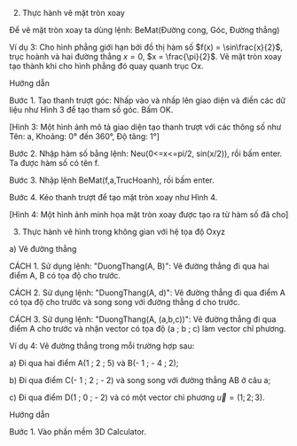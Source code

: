 2. Thực hành vẽ mặt tròn xoay

Để vẽ mặt tròn xoay ta dùng lệnh: BeMat(Đường cong, Góc, Đường thẳng)

Ví dụ 3: Cho hình phẳng giới hạn bởi đồ thị hàm số $f(x) = \sin\frac{x}{2}$, trục hoành và hai đường thẳng $x = 0$, $x = \frac{\pi}{2}$. Vẽ mặt tròn xoay tạo thành khi cho hình phẳng đó quay quanh trục Ox.

Hướng dẫn

Bước 1. Tạo thanh trượt góc: Nhấp vào và nhấp lên giao diện và điền các dữ liệu như Hình 3 để tạo tham số góc. Bấm OK.

[Hình 3: Một hình ảnh mô tả giao diện tạo thanh trượt với các thông số như Tên: a, Khoảng: 0° đến 360°, Độ tăng: 1°]

Bước 2. Nhập hàm số bằng lệnh:
Neu(0<=x<=pi/2, sin(x/2)), rồi bấm enter. Ta được hàm số có tên f.

Bước 3. Nhập lệnh BeMat(f,a,TrucHoanh), rồi bấm enter.

Bước 4. Kéo thanh trượt để tạo mặt tròn xoay như Hình 4.

[Hình 4: Một hình ảnh minh họa mặt tròn xoay được tạo ra từ hàm số đã cho]

3. Thực hành vẽ hình trong không gian với hệ tọa độ Oxyz

a) Vẽ đường thẳng

CÁCH 1. Sử dụng lệnh: "DuongThang(A, B)": Vẽ đường thẳng đi qua hai điểm A, B có tọa độ cho trước.

CÁCH 2. Sử dụng lệnh: "DuongThang(A, d)": Vẽ đường thẳng đi qua điểm A có tọa độ cho trước và song song với đường thẳng d cho trước.

CÁCH 3. Sử dụng lệnh: "DuongThang(A, (a,b,c))": Vẽ đường thẳng đi qua điểm A cho trước và nhận vector có tọa độ (a ; b ; c) làm vector chỉ phương.

Ví dụ 4: Vẽ đường thẳng trong mỗi trường hợp sau:

a) Đi qua hai điểm A(1 ; 2 ; 5) và B(- 1 ; - 4 ; 2);

b) Đi qua điểm C(- 1 ; 2 ; - 2) và song song với đường thẳng AB ở câu a;

c) Đi qua điểm D(1 ; 0 ; - 2) và có một vector chỉ phương $\vec{u} = (1 ; 2 ; 3)$.

Hướng dẫn

Bước 1. Vào phần mềm 3D Calculator.